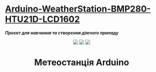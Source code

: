 <h1><a href="https://github.com/pavloeleva/Arduino-WeatherStation-BMP280-HTU21D-LCD1602/blob/main/README.md">Arduino-WeatherStation-BMP280-HTU21D-LCD1602</a></h1>
<p><strong><em>Проєкт для навчання та створення діючого приладу</em></strong></p>
<div id="badges_img" align="center">
  <img src="https://img.shields.io/badge/STEM-education-blue" />
  <img src="https://img.shields.io/badge/arduino-project-yellowgreen"/>
  <img src="https://img.shields.io/badge/arduino-learning-orange"/>
</div>

<h1 align="center">Метеостанція Arduino</h1>
